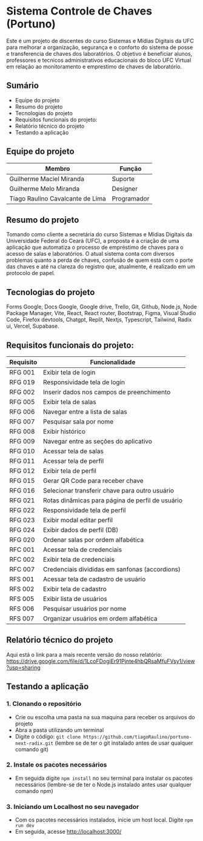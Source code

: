 # Sistema Controle de Chaves (Portuno)
Este é um projeto de discentes do curso Sistemas e Mídias Digitais da UFC para melhorar a organização, segurança e o conforto do sistema de posse e transferencia de chaves dos laboratórios. O objetivo é beneficiar alunos, professores e tecnicos administrativos educacionais do bloco UFC Virtual em relação ao monitoramento e emprestimo de chaves de laboratório.

## Sumário

* Equipe do projeto
* Resumo do projeto
* Tecnologias do projeto
* Requisitos funcionais do projeto: 
* Relatório técnico do projeto 
* Testando a aplicação 

## Equipe do projeto
| Membro | Função |
| ------ | ------ |
| Guilherme Maciel Miranda | Suporte |
| Guilherme Melo Miranda | Designer |
| Tiago Raulino Cavalcante de Lima | Programador |

## Resumo do projeto
Tomando como cliente a secretária do curso Sistemas e Mídias Digitais da Universidade Federal do Ceará (UFC), a proposta é a criação de uma aplicação que automatiza o processo de empréstimo de chaves para o acesso de salas e laboratórios. O atual sistema conta com diversos problemas quanto a perda de chaves, confusão de quem está com o porte das chaves e até na clareza do registro que, atualmente, é realizado em um protocolo de papel.

## Tecnologias do projeto
Forms Google, Docs Google, Google drive, Trello, Git, Github, Node.js, Node Package Manager, Vite, React, React router, Bootstrap, Figma, Visual Studio Code, Firefox devtools, Chatgpt, Replit, Nextjs, Typescript, Tailwind, Radix ui, Vercel, Supabase.

## Requisitos funcionais do projeto:
| Requisito | Funcionalidade |
| --------- | -------------- |
| RFG 001 | Exibir tela de login |
| RFG 019 | Responsividade tela de login |
| RFG 002 | Inserir dados nos campos de preenchimento |
| RFG 005 | Exibir tela de salas |
| RFG 006 | Navegar entre a lista de salas |
| RFG 007 | Pesquisar sala por nome |
| RFG 008 | Exibir histórico |
| RFG 009 | Navegar entre as seções do aplicativo |
| RFG 010 | Acessar tela de salas |
| RFG 011 | Acessar tela de perfil |
| RFG 012 | Exibir tela de perfil |
| RFG 015 | Gerar QR Code para receber chave |
| RFG 016 | Selecionar transferir chave para outro usuário |
| RFG 021 | Rotas dinâmicas para página de perfil de usuário |
| RFG 022 | Responsividade tela de perfil |
| RFG 023 | Exibir modal editar perfil |
| RFG 024 | Exibir dados de perfil (DB) |
| RFG 020 | Ordenar salas por ordem alfabética |
| RFC 001 | Acessar tela de credenciais |
| RFC 002 | Exibir tela de credenciais |
| RFC 007 | Credenciais divididas em sanfonas (accordions) |
| RFS 001 | Acessar tela de cadastro de usuário |
| RFS 002 | Exibir tela de cadastro |
| RFS 005 | Exibir lista de usuários |
| RFS 006 | Pesquisar usuários por nome |
| RFS 007 | Organizar usuários em ordem alfabética |

## Relatório técnico do projeto
Aqui está o link para a mais recente versão do nosso relatório: https://drive.google.com/file/d/1LcoFDogiEr91Pjnte4hbQRsaMfuFVsy1/view?usp=sharing

## Testando a aplicação 

### 1. Clonando o repositório
* Crie ou escolha uma pasta na sua maquina para receber os arquivos do projeto
* Abra a pasta utilizando um terminal
* Digite o código: `git clone https://github.com/tiagoRaulino/portuno-next-radix.git` (lembre se de ter o git instalado antes de usar qualquer comando git)
  
### 2. Instale os pacotes necessários
* Em seguida digite `npm install` no seu terminal para instalar os pacotes necessários (lembre-se de ter o Node.js instalado antes usar qualquer comando npm)

### 3. Iniciando um Localhost no seu navegador
* Com os pacotes necessários instalados, inicie um host local. Digite `npm run dev`
* Em seguida, acesse <http://localhost:3000/>
